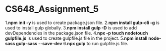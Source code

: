 # CS648_Assignment_5



1.**npm init -y** is used to create package.json file.
2.**npm install gulp-cli -g** is used to install gulp globally.
3.**npm install gulp -D** is used to add devDependencies in the package.json file.
4.**npx -p touch nodetouch gulpfile.js** is used to create gulpfile.js file in the project. 
5.**npm install node-sass gulp-sass --save-dev**
6.**npx gulp** to run gulpfile.js file.


